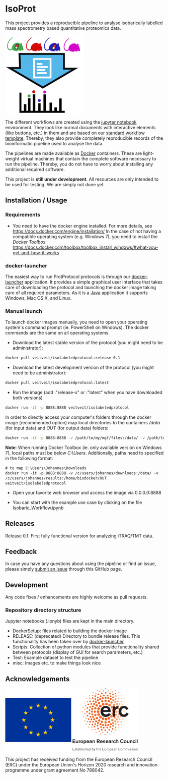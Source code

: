 # IsoProt

This project provides a reproducible pipeline to analyse isobarically labelled mass spectrometry based quantitative proteomics data.

<img src="./misc/iso_protocol.svg" width=250 />

The different workflows are created using the [jupyter notebook](http://jupyter.org) environment. They look like normal documents with interactive elements (like buttons, etc.) in them and are based on our [standard workflow template](https://github.com/ProtProtocols/protprotocols_template). Thereby, they also provide completely reproducible records of the bioinformatic pipeline used to analyse the data.

The pipelines are made available as [Docker](https://www.docker.com) containers. These are light-weight virtual machines that contain the complete software necessary to run the pipeline. Thereby, you do not have to worry about installing any additional required software.

This project is **still under development**. All resources are only intended to be used for testing. We are simply not done yet.

## Installation / Usage

### Requirements

- You need to have the docker engine installed. For more details, see https://docs.docker.com/engine/installation/
  In the case of not having a compatible operating system (e.g. Windows 7), you need to install the _Docker Toolbox_: https://docs.docker.com/toolbox/toolbox_install_windows/#what-you-get-and-how-it-works

### docker-launcher

The easiest way to run ProtProtocol protocols is through our [docker-launcher](https://github.com/ProtProtocols/docker-launcher) application. It provides a simple graphical user interface that takes care of downloading the protocol and launching the docker image taking care of all required parameters. As it is a [Java](https://www.java.com) application it supports Windows, Mac OS X, and Linux.

### Manual launch

To launch docker images manually, you need to open your operating system's command prompt (ie. PowerShell on Windows). The docker commands are the same on all operating systems.

- Download the latest stable version of the protocol (you might need to be administrator): 
```bash
docker pull veitveit/isolabeledprotocol:release-0.1
```
- Download the latest development version of the protocol (you might need to be administrator): 
```bash
docker pull veitveit/isolabeledprotocol:latest
```

- Run the image (add :"release-x" or :"latest" when you have downloaded both versions)
```bash
docker run -it -p 8888:8888 veitveit/isolabeledprotocol
```

In order to directly access your computer's folders through the docker image (recommended option) map local directories
to the containers _/data_ (for input data) and _OUT_ (for output data) folders:

```bash
docker run -it -p 8888:8888 -v /path/to/my/mgf/files:/data/ -v /path/to/my/result/folder:/home/biodocker/OUT veitveit/isolabeledprotocol
```

**Note**: When running Docker Toolbox (ie. only available version on Windows 7), local paths must be below _C:\Users_. Additionally, paths need to specified in the following format:
```
# to map C:\Users\Johannes\Downloads
docker run -it -p 8888:8888 -v /c/users/johannes/downloads:/data/ -v /c/users/johannes/results:/home/biodocker/OUT veitveit/isolabeledprotocol
```
- Open your favorite web browser and access the image via 0.0.0.0:8888

- You can start with the example use case by clicking on the file Isobaric_Workflow.ipynb

## Releases

Release 0.1: First fully functional version for analyzing iTRAQ/TMT data.

## Feedback

In case you have any questions about using the pipeline or find an issue, please simply [submit an issue](https://github.com/ProtProtocols/IsoProt/issues) through this GitHub page.

## Development

Any code fixes / enhancements are highly welcome as pull requests.

### Repository directory structure

Jupyter notebooks (.ipnyb) files are kept in the main directory.

  * DockerSetup: files related to building the docker image
  * RELEASE: (deprecated) Directory to bundle release files. This functionality has been taken over by [docker-launcher](https://github.com/ProtProtocols/docker-launcher)
  * Scripts: Collection of python modules that provide functionality shared between protocols (display of GUI for search parameters, etc.)
  * Test: Example dataset to test the pipeline
  * misc: Images etc. to make things look nice

## Acknowledgements

<img src="misc/flag_yellow_low.png" height="200" /><img src="misc/LOGO-ERC.jpg" height="200" />

This project has received funding from the European Research Council (ERC) under the European Union's Horizon 2020 research and innovation programme under grant agreement No 788042.
